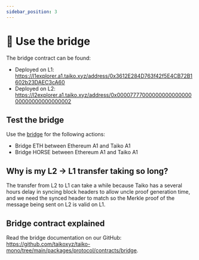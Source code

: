 ```yaml
---
sidebar_position: 3
---
```


# 🌉 Use the bridge

The bridge contract can be found:

- Deployed on L1: https://l1explorer.a1.taiko.xyz/address/0x3612E284D763f42f5E4CB72B1602b23DAEC3cA60
- Deployed on L2: https://l2explorer.a1.taiko.xyz/address/0x0000777700000000000000000000000000000002

## Test the bridge

Use the [bridge](https://bridge.a1.taiko.xyz/) for the following actions:

- Bridge ETH between Ethereum A1 and Taiko A1
- Bridge HORSE between Ethereum A1 and Taiko A1

## Why is my L2 -> L1 transfer taking so long?

The transfer from L2 to L1 can take a while because Taiko has a several hours delay in syncing block headers to allow uncle proof generation time, and we need the synced header to match so the Merkle proof of the message being sent on L2 is valid on L1.

## Bridge contract explained

Read the bridge documentation on our GitHub: https://github.com/taikoxyz/taiko-mono/tree/main/packages/protocol/contracts/bridge.
